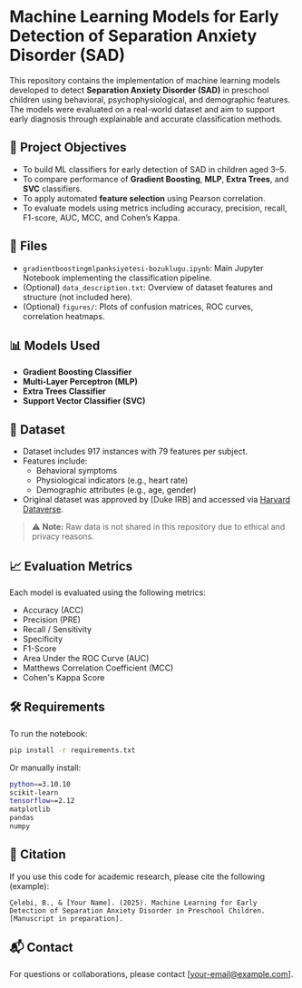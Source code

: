 # Machine Learning Models for Early Detection of Separation Anxiety Disorder (SAD)

This repository contains the implementation of machine learning models developed to detect **Separation Anxiety Disorder (SAD)** in preschool children using behavioral, psychophysiological, and demographic features. The models were evaluated on a real-world dataset and aim to support early diagnosis through explainable and accurate classification methods.

## 📌 Project Objectives

- To build ML classifiers for early detection of SAD in children aged 3–5.
- To compare performance of **Gradient Boosting**, **MLP**, **Extra Trees**, and **SVC** classifiers.
- To apply automated **feature selection** using Pearson correlation.
- To evaluate models using metrics including accuracy, precision, recall, F1-score, AUC, MCC, and Cohen’s Kappa.

## 📂 Files

- `gradientboostingmlpanksiyetesi-bozuklugu.ipynb`: Main Jupyter Notebook implementing the classification pipeline.
- (Optional) `data_description.txt`: Overview of dataset features and structure (not included here).
- (Optional) `figures/`: Plots of confusion matrices, ROC curves, correlation heatmaps.

## 📊 Models Used

- **Gradient Boosting Classifier**
- **Multi-Layer Perceptron (MLP)**
- **Extra Trees Classifier**
- **Support Vector Classifier (SVC)**

## 🧪 Dataset

- Dataset includes 917 instances with 79 features per subject.
- Features include:
  - Behavioral symptoms
  - Physiological indicators (e.g., heart rate)
  - Demographic attributes (e.g., age, gender)
- Original dataset was approved by [Duke IRB] and accessed via [Harvard Dataverse](https://doi.org/10.7910/DVN/N42LWG).

> ⚠️ **Note:** Raw data is not shared in this repository due to ethical and privacy reasons.

## 📈 Evaluation Metrics

Each model is evaluated using the following metrics:

- Accuracy (ACC)
- Precision (PRE)
- Recall / Sensitivity
- Specificity
- F1-Score
- Area Under the ROC Curve (AUC)
- Matthews Correlation Coefficient (MCC)
- Cohen's Kappa Score

## 🛠️ Requirements

To run the notebook:

```bash
pip install -r requirements.txt
```

Or manually install:

```bash
python==3.10.10  
scikit-learn  
tensorflow==2.12  
matplotlib  
pandas  
numpy
```

## 📄 Citation

If you use this code for academic research, please cite the following (example):

```
Çelebi, B., & [Your Name]. (2025). Machine Learning for Early Detection of Separation Anxiety Disorder in Preschool Children. [Manuscript in preparation].
```

## 📬 Contact

For questions or collaborations, please contact [your-email@example.com].
